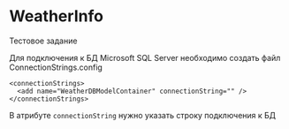 # WeatherInfo
Тестовое задание

Для подключения к БД Microsoft SQL Server необходимо создать файл ConnectionStrings.config 
```
<connectionStrings>
  <add name="WeatherDBModelContainer" connectionString="" />
</connectionStrings>
```
В атрибуте ```connectionString``` нужно указать строку подключения к БД
